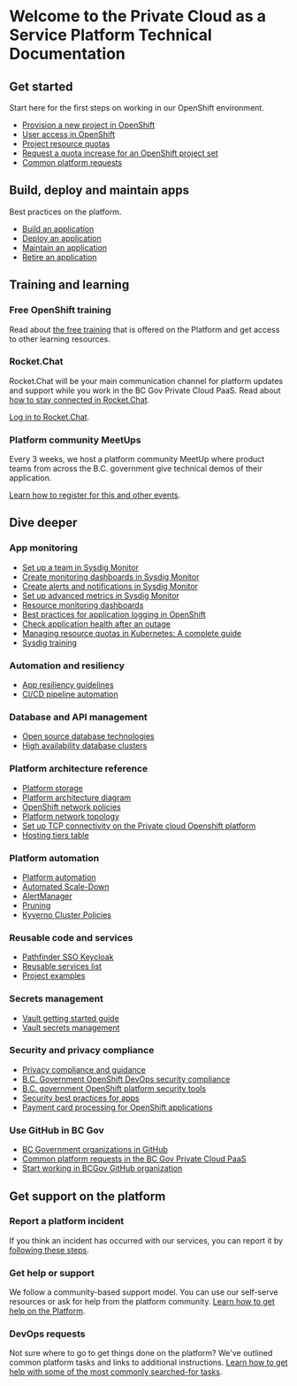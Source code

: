Welcome to the Private Cloud as a Service Platform Technical Documentation
==========================================================================

Get started
-----------

Start here for the first steps on working in our OpenShift environment.

* [Provision a new project in OpenShift](docs/openshift-projects-and-access/provision-new-openshift-project.md)
* [User access in OpenShift](docs/openshift-projects-and-access/grant-user-access-openshift.md)
* [Project resource quotas](docs/automation-and-resiliency/openshift-project-resource-quotas.md)
* [Request a quota increase for an OpenShift project set](docs/automation-and-resiliency/request-quota-increase-for-openshift-project-set.md)
* [Common platform requests](docs/openshift-projects-and-access/common-platform-requests.md)

Build, deploy and maintain apps
-------------------------------

Best practices on the platform.

* [Build an application](docs/build-deploy-and-maintain-apps/build-an-application.md)
* [Deploy an application](docs/build-deploy-and-maintain-apps/deploy-an-application.md)
* [Maintain an application](docs/build-deploy-and-maintain-apps/maintain-an-application.md)
* [Retire an application](docs/build-deploy-and-maintain-apps/retire-an-application.md)

Training and learning
---------------------

### Free OpenShift training

Read
about [the free training](https://cloud.gov.bc.ca/private-cloud/support-and-community/platform-training-and-resources/)
that is offered on the Platform and get access to other learning resources.

### Rocket.Chat

Rocket.Chat will be your main communication channel for platform updates and support while you work in the BC Gov
Private Cloud PaaS. Read
about [how to stay connected in Rocket.Chat](../bc-developer-guide/rocketchat/steps-to-join-rocketchat/).

[Log in to Rocket.Chat](https://chat.developer.gov.bc.ca).

### Platform community MeetUps

Every 3 weeks, we host a platform community MeetUp where product teams from across the B.C. government give technical
demos of their application.

[Learn how to register for this and other events](https://digital.gov.bc.ca/cloud/services/private/team/#stay).

Dive deeper
-----------

### App monitoring

* [Set up a team in Sysdig Monitor](docs/app-monitoring/sysdig-monitor-setup-team.md)
* [Create monitoring dashboards in Sysdig Monitor](docs/app-monitoring/sysdig-monitor-create-monitoring-dashboards.md)
* [Create alerts and notifications in Sysdig Monitor](docs/app-monitoring/sysdig-monitor-create-alert-channels.md)
* [Set up advanced metrics in Sysdig Monitor](docs/app-monitoring/sysdig-monitor-set-up-advanced-functions.md)
* [Resource monitoring dashboards](docs/app-monitoring/resource-monitoring-dashboards.md)
* [Best practices for application logging in OpenShift](docs/app-monitoring/best-pratices-for-application-logging-in-openshift.md)
* [Check application health after an outage](docs/app-monitoring/check-application-health-after-outage.md)
* [Managing resource quotas in Kubernetes: A complete guide](docs/app-monitoring/managing-resource-quotas-in-kubernetes.md)
* [Sysdig training](docs/app-monitoring/sysdig-training.md)

### Automation and resiliency

* [App resiliency guidelines](docs/automation-and-resiliency/app-resiliency-guidelines.md)
* [CI/CD pipeline automation](docs/automation-and-resiliency/cicd-pipeline-templates-for-private-cloud-teams.md)


### Database and API management

* [Open source database technologies](docs/database-and-api-management/opensource-database-technologies.md)
* [High availability database clusters](docs/database-and-api-management/high-availability-database-clusters.md)


### Platform architecture reference

* [Platform storage](docs/platform-architecture-reference/platform-storage.md)
* [Platform architecture diagram](docs/platform-architecture-reference/platform-architecture-diagram.md)
* [OpenShift network policies](docs/platform-architecture-reference/openshift-network-policies.md)
* [Platform network topology](docs/platform-architecture-reference/platform-network-topology.md)
* [Set up TCP connectivity on the Private cloud Openshift platform](docs/platform-architecture-reference/set-up-tcp-connectivity-on-private-cloud-openshift-platform.md)
* [Hosting tiers table](docs/platform-architecture-reference/hosting-tiers-table.md)

### Platform automation

* [Platform automation](docs/platform-automation/platform-automation.md)
* [Automated Scale-Down](docs/platform-automation/automated-scaling.md)
* [AlertManager](docs/platform-automation/alertmanager.md)
* [Pruning](docs/platform-automation/pruning.md)
* [Kyverno Cluster Policies](docs/platform-automation/kyverno.md)

### Reusable code and services

* [Pathfinder SSO Keycloak](docs/reusable-code-and-services/reusable-services-list.md#pathfinder-single-sign-on-keycloak)
* [Reusable services list](docs/reusable-code-and-services/reusable-services-list.md)
* [Project examples](docs/reusable-code-and-services/project-examples.md)


### Secrets management

* [Vault getting started guide](docs/secrets-management/vault-getting-started-guide.md)
* [Vault secrets management](docs/secrets-management/vault-secrets-management-service.md)

### Security and privacy compliance

* [Privacy compliance and guidance](docs/security-and-privacy-compliance/privacy-compliance-and-guidance.md)
* [B.C. Government OpenShift DevOps security compliance](docs/security-and-privacy-compliance/platform-security-compliance.md)
* [B.C. government OpenShift platform security tools](docs/security-and-privacy-compliance/platform-security-tools.md)
* [Security best practices for apps](docs/security-and-privacy-compliance/security-best-practices-for-apps.md)
* [Payment card processing for OpenShift applications](docs/security-and-privacy-compliance/payment-card-processing.md)

### Use GitHub in BC Gov

* [BC Government organizations in GitHub](../bc-developer-guide/use-github-in-bcgov/bc-government-organizations-in-github/)
* [Common platform requests in the BC Gov Private Cloud PaaS](https://digital.gov.bc.ca/cloud/services/private/support/#common)
* [Start working in BCGov GitHub organization](../bc-developer-guide/use-github-in-bcgov/start-working-in-bcgov-github-organization/)


Get support on the platform
---------------------------

### Report a platform incident

If you think an incident has occurred with our services, you can report it
by [following these steps](https://digital.gov.bc.ca/cloud/services/private/support/#report).

### Get help or support

We follow a community-based support model. You can use our self-serve resources or ask for help from the platform
community. [Learn how to get help on the Platform](https://digital.gov.bc.ca/cloud/services/private/support/).

### DevOps requests

Not sure where to go to get things done on the platform? We've outlined common platform tasks and links to additional
instructions. [Learn how to get help with some of the most commonly searched-for tasks](https://digital.gov.bc.ca/cloud/services/private/support/#common).
